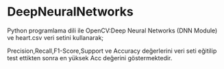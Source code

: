 # DeepNeuralNetworks

Python programlama dili ile OpenCV:Deep Neural Networks (DNN Module) ve heart.csv veri setini kullanarak;

Precision,Recall,F1-Score,Support ve Accuracy değerlerini veri seti eğitilip test ettikten sonra en yüksek Acc değerini göstermektedir.
